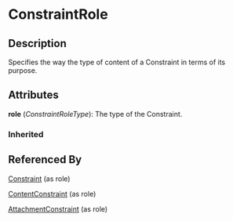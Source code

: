 
# ConstraintRole





## Description

Specifies the way the type of content of a Constraint in terms of its purpose.


## Attributes

**role** (*ConstraintRoleType*): The type of the Constraint.

### Inherited





## Referenced By

[Constraint](Constraint.md) (as role)

[ContentConstraint](ContentConstraint.md) (as role)

[AttachmentConstraint](AttachmentConstraint.md) (as role)


